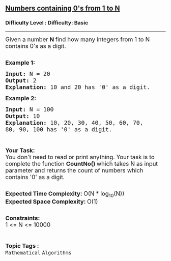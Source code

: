 <h2><a href="https://www.geeksforgeeks.org/problems/numbers-containing-0s-from-1-to-n4704/1?itm_source=geeksforgeeks&itm_medium=article&itm_campaign=practice_card">Numbers containing 0's from 1 to N</a></h2><h3>Difficulty Level : Difficulty: Basic</h3><hr><div class="problems_problem_content__Xm_eO"><p><span style="font-size:18px">Given a number&nbsp;<strong>N&nbsp;</strong>find&nbsp;how many integers from 1 to N contains 0's as a digit.&nbsp;</span><br>
&nbsp;</p>

<p><span style="font-size:18px"><strong>Example 1:</strong></span></p>

<pre><span style="font-size:18px"><strong>Input: </strong>N = 20
<strong>Output: </strong>2
<strong>Explanation: </strong>10 and 20 has '0' as a digit.</span>
</pre>

<p><span style="font-size:18px"><strong>Example 2:</strong></span></p>

<pre><span style="font-size:18px"><strong>Input: </strong>N = 100
<strong>Output: </strong>10
<strong>Explanation: </strong>10, 20, 30, 40, 50, 60, 70,
80, 90, 100 has '0' as a digit.</span>
</pre>

<p>&nbsp;</p>

<p><span style="font-size:18px"><strong>Your Task:</strong></span><br>
<span style="font-size:18px">You don't need to read or print anything. Your task is to complete the function&nbsp;<strong>CountNo()&nbsp;</strong>which takes N as input parameter and returns the count of numbers which contains '0' as a digit.</span><br>
&nbsp;</p>

<p><span style="font-size:18px"><strong>Expected Time Complexity:&nbsp;</strong>O(N * log<sub>10</sub>(N)</span><span style="font-size:18px">)<br>
<strong>Expected Space Complexity:&nbsp;</strong>O(1)</span><br>
&nbsp;</p>

<p><span style="font-size:18px"><strong>Constraints:</strong><br>
1 &lt;= N &lt;= 10000</span></p>
</div><br><p><span style=font-size:18px><strong>Topic Tags : </strong><br><code>Mathematical</code>&nbsp;<code>Algorithms</code>&nbsp;